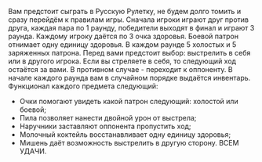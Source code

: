 Вам предстоит сыграть в Русскую Рулетку, не будем долго томить и сразу перейдём к правилам игры.
Сначала игроки играют друг против друга, каждая пара по 1 раунду, победители выходят в финал и играют 3 раунда. 
Каждому игроку даётся по 3 очка здоровья.
Боевой патрон отнимает одну единицу здоровья.
В каждом раунде 5 холостых и 5 заряженных патрона.
Перед вами предстоит выбор: выстрелить в себя или в другого игрока.
Если вы стреляете в себя, то следующий ход остаётся за вами. В противном случае - переходит к оппоненту.
В начале каждого раунда вам в случайном порядке выдаётся инвентарь.
Функционал каждого предмета следующий:
 - Очки помогают увидеть какой патрон следующий: холостой или боевой;
 - Пила позволяет нанести двойной урон от выстрела;
 - Наручники заставляют оппонента пропустить ход;
 - Молочный коктейль восстанавливает одну единицу здоровья;
 - Мишень даёт возможность выстрелить в другую сторону.
                    ВСЕМ УДАЧИ.
